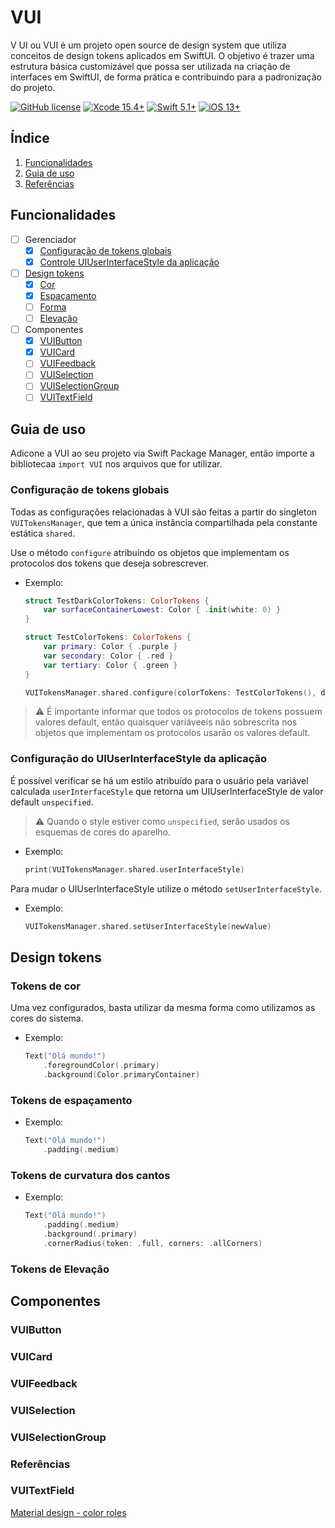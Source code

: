 # VUI

V UI ou VUI é um projeto open source de design system que utiliza conceitos de design tokens aplicados em SwiftUI. O objetivo é trazer uma estrutura básica customizável que possa ser utilizada na criação de interfaces em SwiftUI, de forma prática e contribuindo para a padronização do projeto.

[![GitHub license](https://img.shields.io/github/license/victorpereiradepaula/vui)](https://github.com/victorpereiradepaula/vui/blob/master/LICENSE)
[![Xcode 15.4+](https://img.shields.io/badge/Xcode-15.4%2B-blue.svg)](https://developer.apple.com/documentation/Xcode-Release-Notes/xcode-15_4-release-notes)
[![Swift 5.1+](https://img.shields.io/badge/Swift-5.1%2B-orange.svg)](https://github.com/apple/swift/releases/tag/swift-5.10-RELEASE)
[![iOS 13+](https://img.shields.io/badge/iOS-13%2B-purple)](https://support.apple.com/pt-br/118392)

## Índice

1. [Funcionalidades](#funcionalidades)
1. [Guia de uso](#guia-de-uso)
1. [Referências](#referências)

## Funcionalidades

- [ ] Gerenciador
    - [x] [Configuração de tokens globais](#configuração-de-tokens-globais)
    - [x] [Controle UIUserInterfaceStyle da aplicação](#configuração-do-uiuserinterfacestyle-da-aplicação)
- [ ] [Design tokens](#design-tokens)
    - [x] [Cor](#tokens-de-cor)
    - [x] [Espaçamento](#tokens-de-espaçamento)
    - [ ] [Forma](#tokens-de-forma)
    - [ ] [Elevação](#tokens-de-elevação)
- [ ] Componentes
    - [x] [VUIButton](#vuibutton)
    - [x] [VUICard](#vuicard)
    - [ ] [VUIFeedback](#vuifeedback)
    - [ ] [VUISelection](#vuiselection)
    - [ ] [VUISelectionGroup](#vuiselectiongroup)
    - [ ] [VUITextField](#vuitextfield)

## Guia de uso

Adicone a VUI ao seu projeto via Swift Package Manager, então importe a bibliotecaa `import VUI` nos arquivos que for utilizar.

### Configuração de tokens globais

Todas as configurações relacionadas à VUI são feitas a partir do singleton `VUITokensManager`, que tem a única instância compartilhada pela constante estática `shared`.

Use o método `configure` atribuindo os objetos que implementam os protocolos dos tokens que deseja sobrescrever.

- Exemplo:

    ```swift
    struct TestDarkColorTokens: ColorTokens {
        var surfaceContainerLowest: Color { .init(white: 0) }
    }

    struct TestColorTokens: ColorTokens {
        var primary: Color { .purple }
        var secondary: Color { .red }
        var tertiary: Color { .green }
    }

    VUITokensManager.shared.configure(colorTokens: TestColorTokens(), darkColorTokens: TestDarkColorTokens())
    ```

> :warning: É importante informar que todos os protocolos de tokens possuem valores default, então quaisquer variáveeis não sobrescrita nos objetos que implementam os protocolos usarão os valores default.

### Configuração do UIUserInterfaceStyle da aplicação

É possível verificar se há um estilo atribuído para o usuário pela variável calculada `userInterfaceStyle` que retorna um UIUserInterfaceStyle de valor default `unspecified`.

> :warning: Quando o style estiver como `unspecified`, serão usados os esquemas de cores do aparelho.

- Exemplo:

    ```swift
    print(VUITokensManager.shared.userInterfaceStyle)
    ```

Para mudar o UIUserInterfaceStyle utilize o método `setUserInterfaceStyle`.

- Exemplo:

    ```swift
    VUITokensManager.shared.setUserInterfaceStyle(newValue)
    ```

## Design tokens

### Tokens de cor

Uma vez configurados, basta utilizar da mesma forma como utilizamos as cores do sistema.

- Exemplo:
    ```swift
    Text("Olá mundo!")
        .foregroundColor(.primary)
        .background(Color.primaryContainer)
    ```

### Tokens de espaçamento

- Exemplo:
    ```swift
    Text("Olá mundo!")
        .padding(.medium)
    ```

### Tokens de curvatura dos cantos

- Exemplo:
    ```swift
    Text("Olá mundo!")
        .padding(.medium)
        .background(.primary)
        .cornerRadius(token: .full, corners: .allCorners)
    ```

### Tokens de Elevação

## Componentes

### VUIButton

### VUICard

### VUIFeedback

### VUISelection

### VUISelectionGroup

### Referências

### VUITextField

[Material design - color roles](https://m3.material.io/styles/color/roles)
